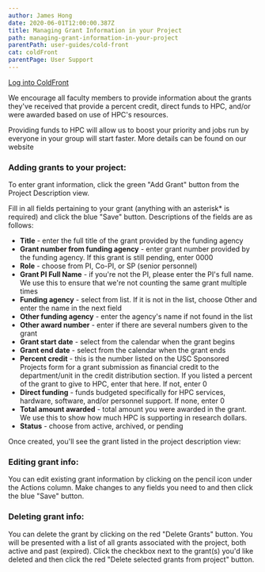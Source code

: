 ```yaml
---
author: James Hong
date: 2020-06-01T12:00:00.387Z
title: Managing Grant Information in your Project
path: managing-grant-information-in-your-project
parentPath: user-guides/cold-front
cat: coldFront
parentPage: User Support
---
```


[Log into ColdFront](https://hpcaccount.usc.edu/) 

We encourage all faculty members to provide information about the grants they've received that provide a percent credit, direct funds to HPC, and/or were awarded based on use of HPC's resources.


Providing funds to HPC will allow us to boost your priority and jobs run by everyone in your group will start faster.  More details can be found on our website


### Adding grants to your project:


To enter grant information, click the green "Add Grant" button from the Project Description view.  



Fill in all fields pertaining to your grant (anything with an asterisk* is required) and click the blue "Save" button.  Descriptions of the fields are as follows:
* **Title** - enter the full title of the grant provided by the funding agency
* **Grant number from funding agency** - enter grant number provided by the funding agency.  If this grant is still pending, enter 0000
* **Role** - choose from PI, Co-PI, or SP (senior personnel)
* **Grant PI Full Name** - if you're not the PI, please enter the PI's full name.  We use this to ensure that we're not counting the same grant multiple times 
* **Funding agency** - select from list.  If it is not in the list, choose Other and enter the name in the next field
* **Other funding agency** - enter the agency's name if not found in the list
* **Other award number** - enter if there are several numbers given to the grant
* **Grant start date** - select from the calendar when the grant begins
* **Grant end date** - select from the calendar when the grant ends
* **Percent credit** - this is the number listed on the USC Sponsored Projects form for a grant submission as financial credit to the department/unit in the credit distribution section.  If you listed a percent of the grant to give to HPC, enter that here.  If not, enter 0
* **Direct funding** - funds budgeted specifically for HPC services, hardware, software, and/or personnel support.  If none, enter 0
* **Total amount awarded** - total amount you were awarded in the grant.  We use this to show how much HPC is supporting in research dollars.
* **Status** - choose from active, archived, or pending


Once created, you'll see the grant listed in the project description view:


### Editing grant info:


You can edit existing grant information by clicking on the pencil icon under the Actions column.  Make changes to any fields you need to and then click the blue "Save" button.


### Deleting grant info:


You can delete the grant by clicking on the red "Delete Grants" button.  You will be presented with a list of all grants associated with the project, both active and past (expired).  Click the checkbox next to the grant(s) you'd like deleted and then click the red "Delete selected grants from project" button.

